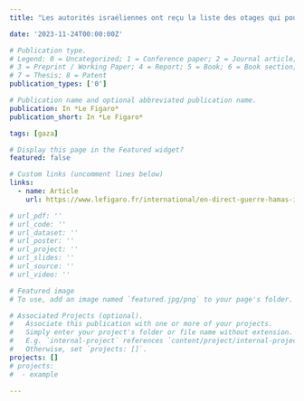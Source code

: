 ```yaml
---
title: "Les autorités israéliennes ont reçu la liste des otages qui pourront quitter Gaza samedi"

date: '2023-11-24T00:00:00Z'

# Publication type.
# Legend: 0 = Uncategorized; 1 = Conference paper; 2 = Journal article;
# 3 = Preprint / Working Paper; 4 = Report; 5 = Book; 6 = Book section;
# 7 = Thesis; 8 = Patent
publication_types: ['0']

# Publication name and optional abbreviated publication name.
publication: In *Le Figaro*
publication_short: In *Le Figaro*

tags: [gaza]

# Display this page in the Featured widget?
featured: false

# Custom links (uncomment lines below)
links:
  - name: Article
    url: https://www.lefigaro.fr/international/en-direct-guerre-hamas-israel-debut-du-cessez-le-feu-de-4-jours-entre-les-deux-belligerants-20231124

# url_pdf: ''
# url_code: ''
# url_dataset: ''
# url_poster: ''
# url_project: ''
# url_slides: ''
# url_source: ''
# url_video: ''

# Featured image
# To use, add an image named `featured.jpg/png` to your page's folder.

# Associated Projects (optional).
#   Associate this publication with one or more of your projects.
#   Simply enter your project's folder or file name without extension.
#   E.g. `internal-project` references `content/project/internal-project/index.md`.
#   Otherwise, set `projects: []`.
projects: []
# projects:
#  - example

---
```

